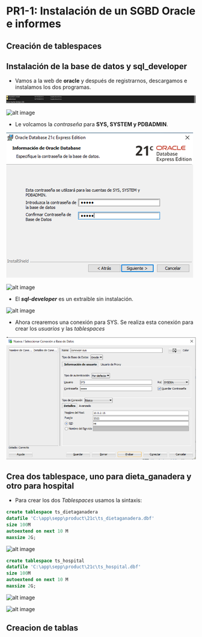 # PR1-1: Instalación de un SGBD Oracle e informes
## Creación de tablespaces

## Instalación de la base de datos y sql_developer

- Vamos a la web de **oracle** y después de registrarnos, descargamos e instalamos los dos programas.

![alt image](/ABD/PR1-1%20Instalación%20de%20un%20SGBD%20Oracle%20e%20informes/Imagenes/Instalación.png)

![alt image](/ABD/PR1-1%20Instalación%20de%20un%20SGBD%20Oracle%20e%20informes/Imagenes/Instalacion.png)

- Le volcamos la *contraseña* para **SYS, SYSTEM y PDBADMIN**.

![alt image](/ABD/PR1-1%20Instalación%20de%20un%20SGBD%20Oracle%20e%20informes/Imagenes/contraseña_instalacion.png)

![alt image](/ABD/PR1-1%20Instalación%20de%20un%20SGBD%20Oracle%20e%20informes/Imagenes/fin_instalacion.png)

- El ***sql-developer*** es un extraible sin instalación.

![alt image](/ABD/PR1-1%20Instalación%20de%20un%20SGBD%20Oracle%20e%20informes/Imagenes/sql_developer.png)

- Ahora crearemos una conexión para SYS. Se realiza esta conexión para crear los *usuarios* y las *tablespaces*

![alt image](/ABD/PR1-1%20Instalación%20de%20un%20SGBD%20Oracle%20e%20informes/Imagenes/conexión.png)

## Crea dos tablespace, uno para dieta_ganadera y otro para hospital

- Para crear los dos *Tablespaces* usamos la sintaxis:

```sql
create tablespace ts_dietaganadera
datafile 'C:\app\sepp\product\21c\ts_dietaganadera.dbf'
size 100M
autoextend on next 10 M
maxsize 2G;
```

![alt image](/ABD/PR1-1%20Instalación%20de%20un%20SGBD%20Oracle%20e%20informes/Imagenes/ts_dietaganadera.png)

```sql
create tablespace ts_hospital
datafile 'C:\app\sepp\product\21c\ts_hospital.dbf'
size 100M
autoextend on next 10 M
maxsize 2G;
```

![alt image](/ABD/PR1-1%20Instalación%20de%20un%20SGBD%20Oracle%20e%20informes/Imagenes/ts_hospital.png)

![alt image](/ABD/PR1-1%20Instalación%20de%20un%20SGBD%20Oracle%20e%20informes/Imagenes/tablespaces.png)

## Creacion de tablas


